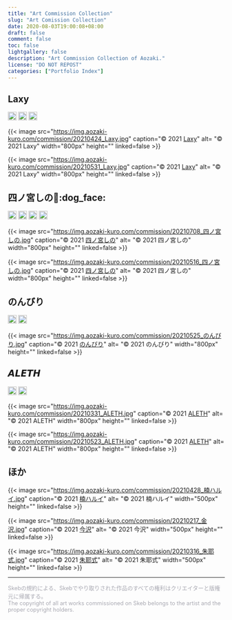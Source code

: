 ```yaml
---
title: "Art Commission Collection"
slug: "Art Comission Collection"
date: 2020-08-03T19:00:08+08:00
draft: false
comment: false
toc: false
lightgallery: false
description: "Art Commission Collection of Aozaki."
license: "DO NOT REPOST"
categories: ["Portfolio Index"]
---
```


## Laxy

<p>
<a href="https://twitter.com/laxyiii"><img src="https://img.shields.io/badge/Twitter-@laxyiii-0075bd?style=flat-square&logo=twitter" height="20"></img></a> <a href="https://www.pixiv.net/users/11373368"><img src="https://img.shields.io/badge/Pixiv-Laxy-0096FA?style=flat-square&logo=pixiv" height="20"></img></a> <a href="https://space.bilibili.com/11364339"><img src="https://img.shields.io/badge/Bilibili-Laxyiii-ea7b99?style=flat-square&logo=bilibili&logoColor=ea7b99" height="20"></img></a>
</p>

{{< image src="https://img.aozaki-kuro.com/commission/20210424_Laxy.jpg" caption="© 2021 [Laxy](https://twitter.com/laxyiii/status/1385985122332155908)" alt= "© 2021 Laxy" width="800px" height="" linked=false >}}

{{< image src="https://img.aozaki-kuro.com/commission/20210531_Laxy.jpg" caption="© 2021 [Laxy](https://twitter.com/laxyiii/status/1402415053567975424)" alt= "© 2021 Laxy" width="800px" height="" linked=false >}}

## 四ノ宮しの:bread::dog_face:

<p>
<a href="https://twitter.com/sinosino141"><img src="https://img.shields.io/badge/Twitter-@sinosino141-0075bd?style=flat-square&logo=twitter" height="20"></img></a> <a href="https://www.pixiv.net/users/57822910"><img src="https://img.shields.io/badge/Pixiv-四ノ宮しの-0096FA?style=flat-square&logo=pixiv" height="20"></img></a> <a href="https://skeb.jp/@sinosino141"><img src="https://img.aozaki-kuro.com/commission/skeb-四ノ宮しの.svg" height="20"></img></a> <a href="https://www.youtube.com/channel/UCVSo57Qzt2JtuTqE-pLBHCA"><img src="https://img.shields.io/badge/YouTube-Shinomiya%20Channel-d40000?style=flat-square&logo=youtube" height="20"></img></a>
</p>

{{< image src="https://img.aozaki-kuro.com/commission/20210708_四ノ宮しの.jpg" caption="© 2021 [四ノ宮しの](https://twitter.com/sinosino141/status/1413111074363113475)" alt= "© 2021 四ノ宮しの" width="800px" height="" linked=false >}}

{{< image src="https://img.aozaki-kuro.com/commission/20210516_四ノ宮しの.jpg" caption="© 2021 [四ノ宮しの](https://twitter.com/sinosino141/status/1393899030342782977)" alt= "© 2021 四ノ宮しの" width="800px" height="" linked=false >}}

## のんびり

<p>
<a href="https://twitter.com/nonbi_re"><img src="https://img.shields.io/badge/Twitter-@nonbi__re-0075bd?style=flat-square&logo=twitter" height="20"></img></a> <a href="https://www.pixiv.net/users/8249246"><img src="https://img.shields.io/badge/Pixiv-のんびり-0096FA?style=flat-square&logo=pixiv" height="20"></img></a>
</p>

{{< image src="https://img.aozaki-kuro.com/commission/20210525_のんびり.jpg" caption="© 2021 [のんびり](https://twitter.com/nonbi_re/status/1397497316060270600)" alt= "© 2021 のんびり" width="800px" height="" linked=false >}}

## 𝘼𝙇𝙀𝙏𝙃

<p>
<a href="https://twitter.com/riva_poul"><img src="https://img.shields.io/badge/Twitter-@riva__poul-0075bd?style=flat-square&logo=twitter" height="20"></img></a> <a href="https://www.pixiv.net/users/37739877"><img src="https://img.shields.io/badge/Pixiv-𝘼𝙇𝙀𝙏𝙃-0096FA?style=flat-square&logo=pixiv" height="20"></img></a>
</p>

{{< image src="https://img.aozaki-kuro.com/commission/20210331_ALETH.jpg" caption="© 2021 [ALETH](https://twitter.com/riva_poul/status/1377187662084341760)" alt= "© 2021 ALETH" width="800px" height="" linked=false >}}

{{< image src="https://img.aozaki-kuro.com/commission/20210523_ALETH.jpg" caption="© 2021 [ALETH](https://twitter.com/riva_poul/status/1396390446390300674)" alt= "© 2021 ALETH" width="800px" height="" linked=false >}}

## ほか

{{< image src="https://img.aozaki-kuro.com/commission/20210428_楠ハルイ.jpg" caption="© 2021 [楠ハルイ](https://twitter.com/hr_x9_/status/1387324035655036930)" alt= "© 2021 楠ハルイ" width="500px" height="" linked=false >}}

{{< image src="https://img.aozaki-kuro.com/commission/20210217_金沢.jpg" caption="© 2021 [今沢](https://twitter.com/animarcat)" alt= "© 2021 今沢" width="500px" height="" linked=false >}}

{{< image src="https://img.aozaki-kuro.com/commission/20210316_朱耶式.jpg" caption="© 2021 [朱耶式](https://twitter.com/akaya_siki/status/1371584249745186817)" alt= "© 2021 朱耶式" width="500px" height="" linked=false >}}

---

<p style="font-size: 0.8rem; color: #a9a9b2">
Skebの規約による、Skebでやり取りされた作品のすべての権利はクリエイターと版権元に帰属する。
<br>
The copyright of all art works commissioned on Skeb belongs to the artist and the proper copyright holders.
</p>
